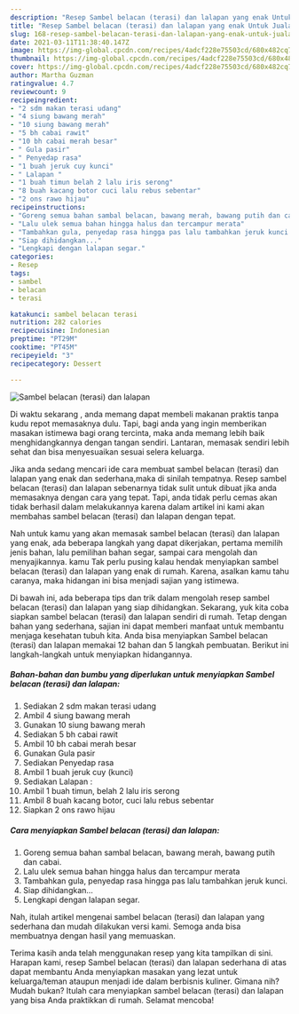 ```yaml
---
description: "Resep Sambel belacan (terasi) dan lalapan yang enak Untuk Jualan"
title: "Resep Sambel belacan (terasi) dan lalapan yang enak Untuk Jualan"
slug: 168-resep-sambel-belacan-terasi-dan-lalapan-yang-enak-untuk-jualan
date: 2021-03-11T11:38:40.147Z
image: https://img-global.cpcdn.com/recipes/4adcf228e75503cd/680x482cq70/sambel-belacan-terasi-dan-lalapan-foto-resep-utama.jpg
thumbnail: https://img-global.cpcdn.com/recipes/4adcf228e75503cd/680x482cq70/sambel-belacan-terasi-dan-lalapan-foto-resep-utama.jpg
cover: https://img-global.cpcdn.com/recipes/4adcf228e75503cd/680x482cq70/sambel-belacan-terasi-dan-lalapan-foto-resep-utama.jpg
author: Martha Guzman
ratingvalue: 4.7
reviewcount: 9
recipeingredient:
- "2 sdm makan terasi udang"
- "4 siung bawang merah"
- "10 siung bawang merah"
- "5 bh cabai rawit"
- "10 bh cabai merah besar"
- " Gula pasir"
- " Penyedap rasa"
- "1 buah jeruk cuy kunci"
- " Lalapan "
- "1 buah timun belah 2 lalu iris serong"
- "8 buah kacang botor cuci lalu rebus sebentar"
- "2 ons rawo hijau"
recipeinstructions:
- "Goreng semua bahan sambal belacan, bawang merah, bawang putih dan cabai."
- "Lalu ulek semua bahan hingga halus dan tercampur merata"
- "Tambahkan gula, penyedap rasa hingga pas lalu tambahkan jeruk kunci."
- "Siap dihidangkan..."
- "Lengkapi dengan lalapan segar."
categories:
- Resep
tags:
- sambel
- belacan
- terasi

katakunci: sambel belacan terasi 
nutrition: 282 calories
recipecuisine: Indonesian
preptime: "PT29M"
cooktime: "PT45M"
recipeyield: "3"
recipecategory: Dessert

---
```



![Sambel belacan (terasi) dan lalapan](https://img-global.cpcdn.com/recipes/4adcf228e75503cd/680x482cq70/sambel-belacan-terasi-dan-lalapan-foto-resep-utama.jpg)

Di waktu  sekarang , anda memang dapat membeli makanan praktis tanpa kudu repot memasaknya dulu. Tapi, bagi anda yang ingin memberikan masakan istimewa bagi orang tercinta, maka anda memang lebih baik menghidangkannya dengan tangan sendiri. Lantaran, memasak sendiri lebih sehat dan bisa menyesuaikan sesuai selera keluarga.

Jika anda sedang mencari ide cara membuat sambel belacan (terasi) dan lalapan yang enak dan sederhana,maka di sinilah tempatnya. Resep sambel belacan (terasi) dan lalapan  sebenarnya tidak sulit untuk dibuat jika anda memasaknya dengan cara yang tepat. Tapi, anda tidak perlu cemas akan tidak berhasil dalam melakukannya 
karena dalam artikel ini kami akan membahas sambel belacan (terasi) dan lalapan dengan tepat.  



Nah untuk kamu yang akan memasak sambel belacan (terasi) dan lalapan yang enak, ada beberapa langkah yang dapat dikerjakan, pertama memilih jenis bahan, lalu pemilihan bahan segar, sampai cara mengolah dan menyajikannya. kamu Tak perlu pusing kalau hendak menyiapkan sambel belacan (terasi) dan lalapan yang enak di rumah. Karena, asalkan kamu  tahu caranya, maka hidangan ini bisa menjadi sajian yang istimewa.

Di bawah ini, ada beberapa tips dan trik dalam mengolah resep sambel belacan (terasi) dan lalapan yang siap dihidangkan. Sekarang, yuk kita coba siapkan sambel belacan (terasi) dan lalapan sendiri di rumah. Tetap dengan bahan yang sederhana, sajian ini dapat memberi manfaat untuk membantu menjaga kesehatan tubuh kita. Anda bisa menyiapkan Sambel belacan (terasi) dan lalapan memakai 12 bahan dan 5 langkah pembuatan. Berikut ini langkah-langkah untuk menyiapkan hidangannya.

<!--inarticleads1-->

##### Bahan-bahan dan bumbu yang diperlukan untuk menyiapkan Sambel belacan (terasi) dan lalapan:

1. Sediakan 2 sdm makan terasi udang
1. Ambil 4 siung bawang merah
1. Gunakan 10 siung bawang merah
1. Sediakan 5 bh cabai rawit
1. Ambil 10 bh cabai merah besar
1. Gunakan  Gula pasir
1. Sediakan  Penyedap rasa
1. Ambil 1 buah jeruk cuy (kunci)
1. Sediakan  Lalapan :
1. Ambil 1 buah timun, belah 2 lalu iris serong
1. Ambil 8 buah kacang botor, cuci lalu rebus sebentar
1. Siapkan 2 ons rawo hijau




<!--inarticleads2-->

##### Cara menyiapkan Sambel belacan (terasi) dan lalapan:

1. Goreng semua bahan sambal belacan, bawang merah, bawang putih dan cabai.
1. Lalu ulek semua bahan hingga halus dan tercampur merata
1. Tambahkan gula, penyedap rasa hingga pas lalu tambahkan jeruk kunci.
1. Siap dihidangkan...
1. Lengkapi dengan lalapan segar.




Nah, itulah artikel mengenai  sambel belacan (terasi) dan lalapan  yang sederhana dan mudah dilakukan versi kami. Semoga anda bisa membuatnya dengan hasil yang memuaskan. 

Terima kasih anda telah menggunakan resep yang kita tampilkan di sini. Harapan kami, resep  Sambel belacan (terasi) dan lalapan sederhana di atas dapat membantu Anda menyiapkan masakan yang lezat untuk keluarga/teman ataupun menjadi ide dalam berbisnis kuliner. Gimana nih? Mudah bukan? Itulah cara menyiapkan sambel belacan (terasi) dan lalapan yang bisa Anda praktikkan di rumah. Selamat mencoba!

